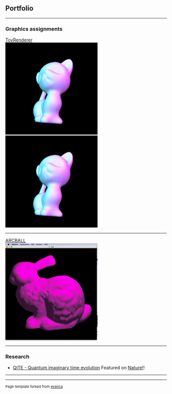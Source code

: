 ## Portfolio

---

### Graphics assignments

[ToyRenderer](/sample_page)
<br>
<img src="images/scene_kitten_Phong.jpg?raw=true"/> 
<img src="images/scene_kitten_Phong.jpg?raw=true"/>

---
[ARCBALL](/pdf/sample_presentation.pdf)
<br>
<img src="images/moving_bunny.gif?raw=true"/>

---

### Research

- [QITE - Quantum imaginary time evolution](https://github.com/mariomotta/QITE) Featured on [Nature!](https://www.nature.com/articles/s41567-019-0709-z)!


---


---
<p style="font-size:11px">Page template forked from <a href="https://github.com/evanca/quick-portfolio">evanca</a></p>
<!-- Remove above link if you don't want to attibute -->
